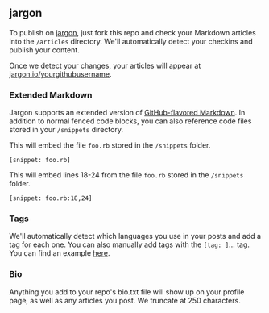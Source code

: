 ## jargon

To publish on [jargon](http://jargon.io), just fork this repo and check your Markdown articles into the `/articles` directory. We'll automatically detect your checkins and publish your content.

Once we detect your changes, your articles will appear at [jargon.io/yourgithubusername](http://jargon.io/yourgithubusername).

### Extended Markdown

Jargon supports an extended version of [GitHub-flavored Markdown](https://help.github.com/articles/github-flavored-markdown/). In addition to normal fenced code blocks, you can also reference code files stored in your `/snippets` directory.

This will embed the file `foo.rb` stored in the `/snippets` folder.

```
[snippet: foo.rb]
```

This will embed lines 18-24 from the file `foo.rb` stored in the `/snippets` folder.

```
[snippet: foo.rb:18,24]
```

### Tags

We'll automatically detect which languages you use in your posts and add a tag for each one. You can also manually add tags with the `[tag: ]`... tag. You can find an example [here](https://github.com/jargon-io/jargon/blob/master/articles/example.md).

### Bio

Anything you add to your repo's bio.txt file will show up on your profile page, as well as any articles you post. We truncate at 250 characters.
